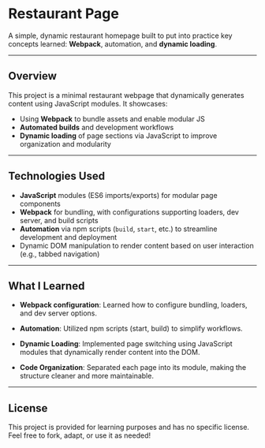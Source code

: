 # Restaurant Page

A simple, dynamic restaurant homepage built to put into practice key concepts learned: **Webpack**, automation, and **dynamic loading**.

---

## Overview

This project is a minimal restaurant webpage that dynamically generates content using JavaScript modules. It showcases:

- Using **Webpack** to bundle assets and enable modular JS
- **Automated builds** and development workflows
- **Dynamic loading** of page sections via JavaScript to improve organization and modularity

---

## Technologies Used

- **JavaScript** modules (ES6 imports/exports) for modular page components
- **Webpack** for bundling, with configurations supporting loaders, dev server, and build scripts
- **Automation** via npm scripts (`build`, `start`, etc.) to streamline development and deployment
- Dynamic DOM manipulation to render content based on user interaction (e.g., tabbed navigation)

---

## What I Learned
- **Webpack configuration**: Learned how to configure bundling, loaders, and dev server options.

- **Automation**: Utilized npm scripts (start, build) to simplify workflows.

- **Dynamic Loading**: Implemented page switching using JavaScript modules that dynamically render content into the DOM.

- **Code Organization**: Separated each page into its module, making the structure cleaner and more maintainable.

---

## License
This project is provided for learning purposes and has no specific license. Feel free to fork, adapt, or use it as needed!